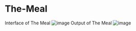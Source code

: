 # The-Meal

Interface of The Meal
![image](https://user-images.githubusercontent.com/44948086/48315486-c80e1a00-e611-11e8-9e05-8ac26d63f161.png)
Output of The Meal
![image](https://user-images.githubusercontent.com/44948086/48315497-eb38c980-e611-11e8-943e-cfcd3a83fe24.png)
